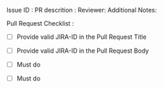 Issue ID :
PR descrition :
Reviewer:
Additional Notes:

Pull Request Checklist :

- [ ] Provide valid JIRA-ID in the Pull Request Title
- [ ] Provide valid JIRA-ID in the Pull Request Body
- [ ] Must do 
- [ ] Must do 


